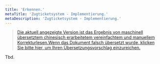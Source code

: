 ```yaml
---
title: 'Erkennen.'
metaTitle: 'Zugticketsystem - Implementierung.'
metaDescription: 'Zugticketsystem - Implementierung.'
---
```


> [Die aktuell angezeigte Version ist das Ergebnis von maschinell übersetztem chinesisch erarbeitetem vereinfachtem und manuellem Korrekturlesen.Wenn das Dokument falsch übersetzt wurde, klicken Sie bitte hier, um Ihren Übersetzungsvorschlag einzureichen.](https://crwd.in/newbeclaptrap)

Tbd.
